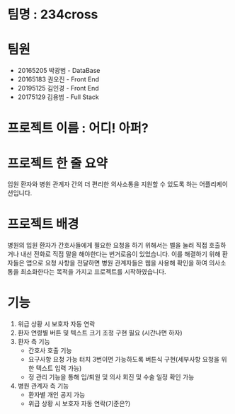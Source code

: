 # 팀명 : 234cross

# 팀원
 - 20165205 박광범 - DataBase
 - 20165183 권오진 - Front End
 - 20195125 김인경 - Front End
 - 20175129 김용범 - Full Stack

# 프로젝트 이름 : 어디! 아퍼?

# 프로젝트 한 줄 요약
입원 환자와 병원 관계자 간의 더 편리한 의사소통을 지원할 수 있도록 하는 어플리케이션입니다.

# 프로젝트 배경
병원의 입원 환자가 간호사들에게 필요한 요청을 하기 위해서는 벨을 눌러 직접 호출하거나 내선 전화로 직접 말을 해야한다는 번거로움이 있었습니다.
이를 해결하기 위해 환자들은 앱으로 요청 사항을 전달하면 병원 관계자들은 웹을 사용해 확인을 하여 의사소통을 최소화한다는 목적을 가지고 프로젝트를 시작하였습니다.

# 기능
1. 위급 상황 시 보호자 자동 연락
2. 환자 연령별 버튼 및 텍스트 크기 조정 구현 필요 (시간나면 하자)
3. 환자 측 기능
   - 간호사 호출 기능
   - 요구사항 요청 가능 터치 3번이면 가능하도록 버튼식 구현(세부사항 요청을 위한 텍스트 입력 가능)
   - 정 관리 기능을 통해 입/퇴원 및 의사 회진 및 수술 일정 확인 가능
4. 병원 관계자 측 기능
   - 환자별 개인 공지 가능
   - 위급 상황 시 보호자 자동 연락(기준은?)
